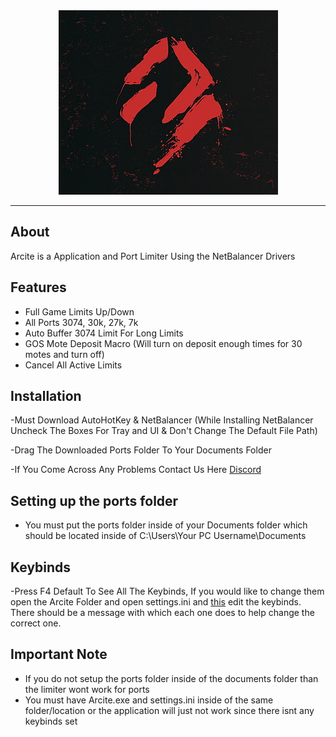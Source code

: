 <div align="center">
    <img src="./assets/image.png" alt="Banner"/>
</div>

---

## About

Arcite is a Application and Port Limiter Using the NetBalancer Drivers

## Features
- Full Game Limits Up/Down
- All Ports 3074, 30k, 27k, 7k
- Auto Buffer 3074 Limit For Long Limits
- GOS Mote Deposit Macro (Will turn on deposit enough times for 30 motes and turn off)
- Cancel All Active Limits

## Installation
-Must Download AutoHotKey & NetBalancer (While Installing NetBalancer Uncheck The Boxes For Tray and UI & Don't Change The Default File Path)

-Drag The Downloaded Ports Folder To Your Documents Folder

-If You Come Across Any Problems Contact Us Here [Discord](https://discord.gg/fmKDsYagsS)

## Setting up the ports folder
- You must put the ports folder inside of your Documents folder which should be located inside of C:\Users\Your PC Username\Documents

## Keybinds
-Press F4 Default To See All The Keybinds, If you would like to change them open the Arcite Folder and open settings.ini and [this](https://www.autohotkey.com/docs/KeyList.htm) edit the keybinds. There should be a message with which each one does to help change the correct one.
## Important Note
- If you do not setup the ports folder inside of the documents folder than the limiter wont work for ports 
- You must have Arcite.exe and settings.ini inside of the same folder/location or the application will just not work since there isnt any keybinds set
